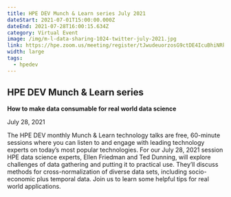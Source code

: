 ```yaml
---
title: HPE DEV Munch & Learn series July 2021
dateStart: 2021-07-01T15:00:00.000Z
dateEnd: 2021-07-28T16:00:15.634Z
category: Virtual Event
image: /img/m-l-data-sharing-1024-twitter-july-2021.jpg
link: https://hpe.zoom.us/meeting/register/tJwudeuorzosG9ctDE4IcuBhiNRk3L-z_Z1B
width: large
tags:
  - hpedev
---
```

## HPE DEV Munch & Learn series

**How to make data consumable for real world data science**

July 28, 2021

The HPE DEV monthly Munch & Learn technology talks are free, 60-minute sessions where you can listen to and engage with leading technology experts on today’s most popular technologies. For our July 28, 2021 session HPE data science experts, Ellen Friedman and Ted Dunning, will explore challenges of data gathering and putting it to practical use. They’ll discuss methods for cross-normalization of diverse data sets, including socio-economic plus temporal data. Join us to learn some helpful tips for real world applications.